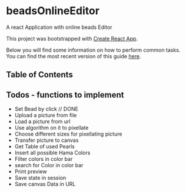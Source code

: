 # beadsOnlineEditor
A react Application with online beads Editor

This project was bootstrapped with [Create React App](https://github.com/facebookincubator/create-react-app).

Below you will find some information on how to perform common tasks.<br>
You can find the most recent version of this guide [here](https://github.com/facebookincubator/create-react-app/blob/master/packages/react-scripts/template/README.md).

## Table of Contents



## Todos - functions to implement

- Set Bead by click // DONE
- Upload a picture from file
- Load a picture from url
- Use algorithm on it to pixellate
- Choose different sizes for pixellating picture
- Transfer picture to canvas
- Get Table of used Pearls
- Insert all possible Hama Colors
- Filter colors in color bar
- search for Color in color bar
- Print preview
- Save state in session
- Save canvas Data in URL